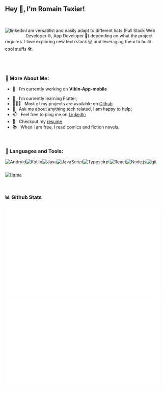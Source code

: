 ## Hey 👋, I'm Romain Texier!

<a href='www.linkedin.com/in/romain-texier-b09874199'>
<br/>

<img align='left' alt="linkedin" src="https://raw.githubusercontent.com/rahul-jha98/rahul-jha98/561d474902b59c7429ec22bb73e225696c27b202/assets/linkedin.svg" height='18px'/></a>


I am versatilist and easily adapt to different hats (Full Stack Web Developer 🌐, App Developer 📱) depending on what the project requires. I love exploring new tech stack 💻 and leveraging them to build cool stuffs 🛠️. 

<br/>
<br/>
  
### 🧐 More About Me:

- 🔭 &nbsp; I’m currently working on **Vibin-App-mobile**
<!--- 🤝 &nbsp; I’m looking to collaborate on [sheets-database](https://github.com/rahul-jha98/sheets-database) -->
- 🌱 &nbsp; I’m currently learning Flutter;
- 👨🏻‍💻 &nbsp; Most of my projects are available on [Github](https://github.com/Liaxum?tab=repositories)
- 💬 &nbsp; Ask me about anything tech related, I am happy to help;
- 📫 &nbsp; Feel free to ping me on [LinkedIn](www.linkedin.com/in/romain-texier-b09874199)
- 📝 &nbsp; Checkout my [resume](https://drive.google.com/file/d/1KYmHzOvJeOu2KNwRqIZBuXBmwPk1s_nx/view?usp=sharing)
- 📚 &nbsp; When I am free, I read comics and fiction novels. <!-- Checkout my [Goodreads](https://www.goodreads.com/rahul-jha98) to see the book I have read -->

<br>

### 🔨 Languages and Tools:
<a href="https://developer.android.com" target="_blank"> <img align="left" alt="Android" height ="42px" src="https://raw.githubusercontent.com/rahul-jha98/github_readme_icons/main/language_and_tools/square/android/android.svg"> </a>
<a href="https://kotlinlang.org" target="_blank"><img align="left" alt="Kotlin" height ="42px" src="https://raw.githubusercontent.com/rahul-jha98/github_readme_icons/main/language_and_tools/square/kotlin/kotlin.svg"></a>
<a href="https://www.java.com" target="_blank"><img align="left" alt="Java" height ="42px" src="https://raw.githubusercontent.com/rahul-jha98/github_readme_icons/main/language_and_tools/square/java/java.svg"></a>
<a href="https://developer.mozilla.org/en-US/docs/Web/JavaScript" target="_blank"> <img align="left" alt="JavaScript" height ="42px"  src="https://raw.githubusercontent.com/rahul-jha98/github_readme_icons/main/language_and_tools/square/javascript/javascript.svg"> </a>
<a href="https://www.typescriptlang.org/" target="_blank"><img align="left" alt="Typescirpt" height ="42px" src="https://raw.githubusercontent.com/rahul-jha98/github_readme_icons/main/language_and_tools/square/typescript/typescript.svg"></a>
<a href="https://reactjs.org/" target="_blank"> <img align="left" alt="React" height ="42px" src="https://raw.githubusercontent.com/rahul-jha98/github_readme_icons/main/language_and_tools/square/react/react.svg"></a>
<a href="https://nodejs.org" target="_blank"><img align="left" alt="Node.js" height ="42px" src="https://raw.githubusercontent.com/rahul-jha98/github_readme_icons/main/language_and_tools/square/node/node.svg"></a>
<a href="https://git-scm.com/" target="_blank"> <img src="https://raw.githubusercontent.com/rahul-jha98/github_readme_icons/main/language_and_tools/square/git-scm/git-scm.svg" align="left" alt="git" height='42px'/> </a>
<a href="https://www.figma.com/" target="_blank"> <img src="https://raw.githubusercontent.com/rahul-jha98/github_readme_icons/main/language_and_tools/square/figma/figma.svg" alt="figma" height='42px'/> </a>

<br>


### 📊 Github Stats
<a href='https://github.com/Liaxum/github-stats-transparent'>
  
![Stats Overview](https://raw.githubusercontent.com/Liaxum/github-stats-transparent/output/generated/overview.svg)
![Most Used Languages](https://raw.githubusercontent.com/Liaxum/github-stats-transparent/output/generated/languages.svg)

</a>
